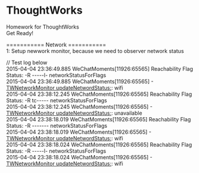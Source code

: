 # ThoughtWorks   
Homework for ThoughtWorks   
Get Ready!

=========== Network ===========   
1: Setup newwork monitor, because we need to observer network status   

// Test log below   
2015-04-04 23:36:49.885 WeChatMoments[11926:65565] Reachability Flag Status: -R -----l- networkStatusForFlags   
2015-04-04 23:36:49.885 WeChatMoments[11926:65565] -[TWNetworkMonitor updateNetwordStatus:](92): wifi   
2015-04-04 23:38:12.245 WeChatMoments[11926:65565] Reachability Flag Status: -R tc----- networkStatusForFlags   
2015-04-04 23:38:12.245 WeChatMoments[11926:65565] -[TWNetworkMonitor updateNetwordStatus:](92): unavailable   
2015-04-04 23:38:18.019 WeChatMoments[11926:65565] Reachability Flag Status: -R ------- networkStatusForFlags   
2015-04-04 23:38:18.019 WeChatMoments[11926:65565] -[TWNetworkMonitor updateNetwordStatus:](92): wifi   
2015-04-04 23:38:18.024 WeChatMoments[11926:65565] Reachability Flag Status: -R -----l- networkStatusForFlags   
2015-04-04 23:38:18.024 WeChatMoments[11926:65565] -[TWNetworkMonitor updateNetwordStatus:](92): wifi   


